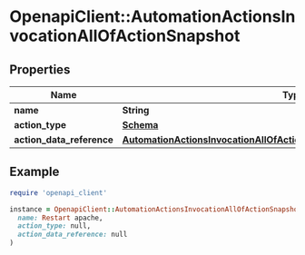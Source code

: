 # OpenapiClient::AutomationActionsInvocationAllOfActionSnapshot

## Properties

| Name | Type | Description | Notes |
| ---- | ---- | ----------- | ----- |
| **name** | **String** |  |  |
| **action_type** | [**Schema**](Schema.md) |  |  |
| **action_data_reference** | [**AutomationActionsInvocationAllOfActionSnapshotAllOfActionDataReference**](AutomationActionsInvocationAllOfActionSnapshotAllOfActionDataReference.md) |  | [optional] |

## Example

```ruby
require 'openapi_client'

instance = OpenapiClient::AutomationActionsInvocationAllOfActionSnapshot.new(
  name: Restart apache,
  action_type: null,
  action_data_reference: null
)
```

